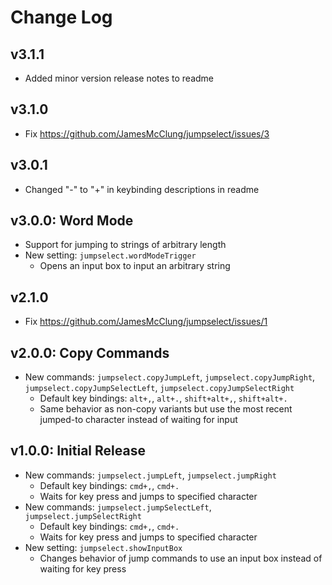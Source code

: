 # Change Log

## v3.1.1

- Added minor version release notes to readme

## v3.1.0

- Fix https://github.com/JamesMcClung/jumpselect/issues/3

## v3.0.1

- Changed "-" to "+" in keybinding descriptions in readme

## v3.0.0: Word Mode

- Support for jumping to strings of arbitrary length
- New setting: `jumpselect.wordModeTrigger`
    - Opens an input box to input an arbitrary string

## v2.1.0

- Fix https://github.com/JamesMcClung/jumpselect/issues/1

## v2.0.0: Copy Commands

- New commands: `jumpselect.copyJumpLeft`, `jumpselect.copyJumpRight`, `jumpselect.copyJumpSelectLeft`, `jumpselect.copyJumpSelectRight`
    - Default key bindings: `alt+,`, `alt+.`, `shift+alt+,`, `shift+alt+.`
    - Same behavior as non-copy variants but use the most recent jumped-to character instead of waiting for input

## v1.0.0: Initial Release

- New commands: `jumpselect.jumpLeft`, `jumpselect.jumpRight`
    - Default key bindings: `cmd+,`, `cmd+.`
    - Waits for key press and jumps to specified character
- New commands: `jumpselect.jumpSelectLeft`, `jumpselect.jumpSelectRight`
    - Default key bindings: `cmd+,`, `cmd+.`
    - Waits for key press and jumps to specified character
- New setting: `jumpselect.showInputBox`
    - Changes behavior of jump commands to use an input box instead of waiting for key press